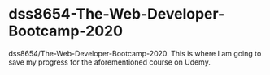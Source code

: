# dss8654-The-Web-Developer-Bootcamp-2020
dss8654/The-Web-Developer-Bootcamp-2020. This is where I am going to save my progress for the aforementioned course on Udemy.

